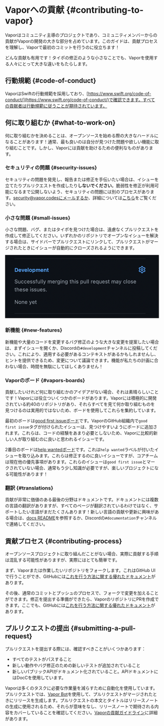 # Vaporへの貢献 {#contributing-to-vapor}

Vaporはコミュニティ主導のプロジェクトであり、コミュニティメンバーからの貢献がVaporの開発の大きな部分を占めています。このガイドは、貢献プロセスを理解し、Vaporで最初のコミットを行うのに役立ちます！

どんな貢献も有用です！タイポの修正のような小さなことでも、Vaporを使用する人々にとって大きな違いをもたらします。

## 行動規範 {#code-of-conduct}

VaporはSwiftの行動規範を採用しており、[https://www.swift.org/code-of-conduct/](https://www.swift.org/code-of-conduct/)で確認できます。すべての貢献者は行動規範に従うことが期待されています。

## 何に取り組むか {#what-to-work-on}

何に取り組むかを決めることは、オープンソースを始める際の大きなハードルになることがあります！通常、最も良いのは自分が見つけた問題や欲しい機能に取り組むことです。しかし、Vaporには貢献を助けるための便利なものがあります。

### セキュリティの問題 {#security-issues}

セキュリティの問題を発見し、報告または修正を手伝いたい場合は、イシューを立てたりプルリクエストを作成したり**しないでください**。脆弱性を修正が利用可能になるまで公開しないよう、セキュリティの問題には別のプロセスがあります。security@vapor.codesにメールするか、詳細については[こちら](https://github.com/vapor/.github/blob/main/SECURITY.md)をご覧ください。

### 小さな問題 {#small-issues}

小さな問題、バグ、またはタイポを見つけた場合は、遠慮なくプルリクエストを作成して修正してください。いずれかのリポジトリでオープンなイシューを解決する場合は、サイドバーでプルリクエストにリンクして、プルリクエストがマージされたときにイシューが自動的にクローズされるようにできます。

![GitHub Link Issue](../images/github-link-issue.png)

### 新機能 {#new-features}

新機能や大量のコードを変更するバグ修正のような大きな変更を提案したい場合は、まずイシューを開くか、Discordの`#development`チャンネルに投稿してください。これにより、適用する必要があるコンテキストがあるかもしれませんし、ヒントを提供できるため、変更について議論できます。機能が私たちの計画に合わない場合、時間を無駄にしてほしくありません！

### Vaporのボード {#vapors-boards}

貢献したいけれど何に取り組むかのアイデアがない場合、それは素晴らしいことです！Vaporには役立ついくつかのボードがあります。Vaporには積極的に開発されている約40のリポジトリがあり、それらすべてを見て何か取り組むものを見つけるのは実用的ではないため、ボードを使用してこれらを集約しています。

最初のボードは[good first issueボード](https://github.com/orgs/vapor/projects/14)です。VaporのGitHub組織内で`good first issue`タグが付けられたイシューは、見つけやすいようにボードに追加されます。これらは、コードの経験をあまり必要としないため、Vaporに比較的新しい人が取り組むのに良いと思われるイシューです。

2番目のボードは[help wantedボード](https://github.com/orgs/vapor/projects/13)です。これは`help wanted`ラベルが付いたイシューを取り込みます。これらは修正するのに良いイシューですが、コアチームは現在他の優先事項があります。これらのイシューは`good first issue`とマークされていない場合、通常もう少し知識が必要ですが、楽しいプロジェクトになる可能性があります！

### 翻訳 {#translations}

貢献が非常に価値のある最後の分野はドキュメントです。ドキュメントには複数の言語の翻訳がありますが、すべてのページが翻訳されているわけではなく、サポートしたい言語がまだたくさんあります！新しい言語の貢献や更新に興味がある場合は、[docs README](https://github.com/vapor/docs#translating)を参照するか、Discordの`#documentation`チャンネルで連絡してください。

## 貢献プロセス {#contributing-process}

オープンソースプロジェクトに取り組んだことがない場合、実際に貢献する手順は混乱する可能性がありますが、実際にはとても簡単です。

まず、Vaporまたは作業したいリポジトリをフォークします。これはGitHub UIで行うことができ、GitHubには[これを行う方法に関する優れたドキュメント](https://docs.github.com/ja/pull-requests/collaborating-with-pull-requests/working-with-forks/fork-a-repo)があります。

その後、通常のコミットとプッシュのプロセスで、フォークで変更を加えることができます。修正を提出する準備ができたら、VaporのリポジトリにPRを作成できます。ここでも、GitHubには[これを行う方法に関する優れたドキュメント](https://docs.github.com/ja/pull-requests/collaborating-with-pull-requests/proposing-changes-to-your-work-with-pull-requests/creating-a-pull-request-from-a-fork)があります。

## プルリクエストの提出 {#submitting-a-pull-request}

プルリクエストを提出する際には、確認すべきことがいくつかあります：

* すべてのテストがパスすること
* 新しい動作やバグ修正のための新しいテストが追加されていること
* 新しいパブリックAPIがドキュメント化されていること。APIドキュメントにはDocCを使用しています。

Vaporは多くのタスクに必要な作業量を減らすために自動化を使用しています。プルリクエストでは、[Vapor Bot](https://github.com/VaporBot)を使用して、プルリクエストがマージされたときにリリースを生成します。プルリクエストの本文とタイトルはリリースノートの生成に使用されるため、それらが意味をなし、リリースノートで期待される内容をカバーしていることを確認してください。[Vaporの貢献ガイドライン](https://github.com/vapor/vapor/blob/main/.github/contributing.md#release-title)に詳細があります。